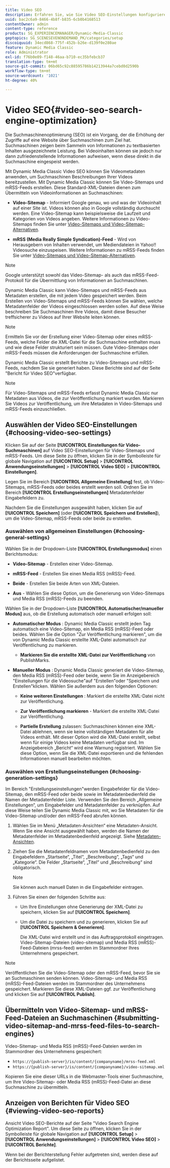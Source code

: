 ```yaml
---
title: Video SEO
description: Erfahren Sie, wie Sie Video SEO-Einstellungen konfigurieren.
uuid: bac2c6a9-8466-4b8f-b835-6cb0b4168513
contentOwner: admin
content-type: reference
products: SG_EXPERIENCEMANAGER/Dynamic-Media-Classic
geptopics: SG_SCENESEVENONDEMAND_PK/categories/setup
discoiquuid: 34ecd868-775f-452b-b26e-d139f0e280ae
feature: Dynamic Media Classic
role: Administrator
exl-id: f76b0e09-f148-46aa-b710-ec35bfebcb37
translation-type: tm+mt
source-git-commit: 06bd65c92c88595786b14213944a7cebd0d2590b
workflow-type: tm+mt
source-wordcount: '1021'
ht-degree: 40%

---
```


# Video SEO{#video-seo-search-engine-optimization}

Die Suchmaschinenoptimierung (SEO) ist ein Vorgang, der die Erhöhung der Zugriffe auf eine Website über Suchmaschinen zum Ziel hat. Suchmaschinen zeigen beim Sammeln von Informationen zu textbasierten Inhalten ausgezeichnete Leistung. Bei Videoinhalten können sie jedoch nur dann zufriedenstellende Informationen aufweisen, wenn diese direkt in die Suchmaschine eingespeist werden.

Mit Dynamic Media Classic Video SEO können Sie Videometadaten anwenden, um Suchmaschinen Beschreibungen Ihrer Videos bereitzustellen. Mit Dynamic Media Classic können Sie Video-Sitemaps und mRSS-Feeds erstellen. Diese Standard-XML-Dateien dienen zum Übermitteln von Videoinformationen an Suchmaschinen:

* **Video-Sitemap**  - Informiert Google genau, wo und was der Videoinhalt auf einer Site ist. Videos können also in Google vollständig durchsucht werden. Eine Video-Sitemap kann beispielsweise die Laufzeit und Kategorien von Videos angeben. Weitere Informationen zu Video-Sitemaps finden Sie unter [Video-Sitemaps und Video-Sitemap-Alternativen](https://developers.google.com/search/docs/advanced/sitemaps/video-sitemaps?visit_id=637558394348624754-567115452&amp;rd=1).

* **mRSS (Media Really Simple Syndication)-Feed**  - Wird von Herausgebern von Inhalten verwendet, um Mediendateien in Yahoo!! Videosuche einzuspeisen. Weitere Informationen zu mRSS-Feeds finden Sie unter [Video-Sitemaps und Video-Sitemap-Alternativen](https://developers.google.com/search/docs/advanced/sitemaps/video-sitemaps?visit_id=637558394348624754-567115452&amp;rd=1).

>[!NOTE]
>
>Google unterstützt sowohl das Video-Sitemap- als auch das mRSS-Feed-Protokoll für die Übermittlung von Informationen an Suchmaschinen.

Dynamic Media Classic kann Video-Sitemaps und mRSS-Feeds aus Metadaten erstellen, die mit jedem Video gespeichert werden. Beim Erstellen von Video-Sitemaps und mRSS-Feeds können Sie wählen, welche Metadatenfelder der Videos eingeschlossen werden sollen. Auf diese Weise beschreiben Sie Suchmaschinen Ihre Videos, damit diese Besucher treffsicherer zu Videos auf Ihrer Website leiten können.

>[!NOTE]
>
>Ermitteln Sie vor der Erstellung einer Video-Sitemap oder eines mRSS-Feeds, welche Felder die XML-Datei für die Suchmaschine enthalten muss und wie diese Felder strukturiert sein müssen. Gute Video-Sitemaps oder mRSS-Feeds müssen die Anforderungen der Suchmaschine erfüllen.

Dynamic Media Classic erstellt Berichte zu Video-Sitemaps und mRSS-Feeds, nachdem Sie sie generiert haben. Diese Berichte sind auf der Seite &quot;Bericht für Video SEO&quot;verfügbar.

>[!NOTE]
>
>Für Video-Sitemaps und mRSS-Feeds erfasst Dynamic Media Classic nur Metadaten aus Videos, die zur Veröffentlichung markiert wurden. Markieren Sie Videos zur Veröffentlichung, um ihre Metadaten in Video-Sitemaps und mRSS-Feeds einzuschließen.

## Auswählen der Video SEO-Einstellungen {#choosing-video-seo-settings}

Klicken Sie auf der Seite **[!UICONTROL Einstellungen für Video-Suchmaschinen]** auf Video SEO-Einstellungen für Video-Sitemaps und mRSS-Feeds. Um diese Seite zu öffnen, klicken Sie in der Symbolleiste für globale Navigation auf **[!UICONTROL Setup]** > **[!UICONTROL Anwendungseinstellungen]** > **[!UICONTROL Video SEO]** > **[!UICONTROL Einstellungen]**.

Legen Sie im Bereich **[!UICONTROL Allgemeine Einstellung]** fest, ob Video-Sitemaps, mRSS-Feeds oder beides erstellt werden soll. Ordnen Sie im Bereich **[!UICONTROL Erstellungseinstellungen]** Metadatenfelder Eingabefeldern zu.

Nachdem Sie die Einstellungen ausgewählt haben, klicken Sie auf **[!UICONTROL Speichern]** (oder **[!UICONTROL Speichern und Erstellen]**), um die Video-Sitemap, mRSS-Feeds oder beide zu erstellen.

### Auswählen von allgemeinen Einstellungen {#choosing-general-settings}

Wählen Sie in der Dropdown-Liste **[!UICONTROL Erstellungsmodus]** einen Berichtsmodus:

* **Video-Sitemap**  - Erstellen einer Video-Sitemap.

* **mRSS-Feed**  - Erstellen Sie einen Media RSS (mRSS)-Feed.

* **Beide**  - Erstellen Sie beide Arten von XML-Dateien.

* **Aus** - Wählen Sie diese Option, um die Generierung von Video-Sitemaps und Media RSS (mRSS)-Feeds zu beenden.

Wählen Sie in der Dropdown-Liste **[!UICONTROL Automatischer/manueller Modus]** aus, ob die Erstellung automatisch oder manuell erfolgen soll:

* **Automatischer Modus** : Dynamic Media Classic erstellt jeden Tag automatisch eine Video-Sitemap, ein Media RSS (mRSS)-Feed oder beides. Wählen Sie die Option &quot;Zur Veröffentlichung markieren&quot;, um die von Dynamic Media Classic erstellte XML-Datei automatisch zur Veröffentlichung zu markieren.

   * **Markieren Sie die erstellte XML-Datei zur Veröffentlichung** von PublishMarks.

* **Manueller Modus** : Dynamic Media Classic generiert die Video-Sitemap, den Media RSS (mRSS)-Feed oder beide, wenn Sie im Anzeigebereich &quot;Einstellungen für die Videosuche&quot;auf &quot;Erstellen&quot;oder &quot;Speichern und Erstellen&quot;klicken. Wählen Sie außerdem aus den folgenden Optionen:

   * **Keine weiteren Einstellungen** : Markiert die erstellte XML-Datei nicht zur Veröffentlichung.

   * **Zur Veröffentlichung markieren**  - Markiert die erstellte XML-Datei zur Veröffentlichung.

   * **Partielle Erstellung**  zulassen: Suchmaschinen können eine XML-Datei ablehnen, wenn sie keine vollständigen Metadaten für alle Videos enthält. Mit dieser Option wird die XML-Datei erstellt, selbst wenn für einige Videos keine Metadaten verfügbar sind. Im Anzeigebereich „Bericht“ wird eine Warnung registriert. Wählen Sie diese Option, wenn Sie die XML-Datei exportieren und die fehlenden Informationen manuell bearbeiten möchten.

### Auswählen von Erstellungseinstellungen  {#choosing-generation-settings}

Im Bereich &quot;Erstellungseinstellungen&quot;werden Eingabefelder für die Video-Sitemap, den mRSS-Feed oder beide sowie im Metadatenbedienfeld die Namen der Metadatenfelder Liste. Verwenden Sie den Bereich „Allgemeine Einstellungen“, um Eingabefelder und Metadatenfelder zu verknüpfen. Auf diese Weise teilen Sie Dynamic Media Classic mit, wo Sie Metadaten für die Video-Sitemap und/oder den mRSS-Feed abrufen können.

1. Wählen Sie im Menü „Metadaten-Ansichten“ eine Metadaten-Ansicht. Wenn Sie eine Ansicht ausgewählt haben, werden die Namen der Metadatenfelder im Metadatenbedienfeld angezeigt.
Siehe [Metadaten-Ansichten](application-setup.md#metadata_views).
1. Ziehen Sie die Metadatenfeldnamen vom Metadatenbedienfeld zu den Eingabefeldern „Startseite“, „Titel“, „Beschreibung“, „Tags“ und „Kategorie“. Die Felder „Startseite“, „Titel“ und „Beschreibung“ sind obligatorisch.

   >[!NOTE]
   >
   >Sie können auch manuell Daten in die Eingabefelder eintragen.

1. Führen Sie einen der folgenden Schritte aus:

   * Um Ihre Einstellungen ohne Generierung der XML-Datei zu speichern, klicken Sie auf **[!UICONTROL Speichern]**.
   * Um die Datei zu speichern und zu generieren, klicken Sie auf **[!UICONTROL Speichern &amp; Generieren]**.

      Die XML-Datei wird erstellt und in das Auftragsprotokoll eingetragen. Video-Sitemap-Dateien (video-sitemap) und Media RSS (mRSS)-Feed-Dateien (mrss-feed) werden im Stammordner Ihres Unternehmens gespeichert.

>[!NOTE]
>
>Veröffentlichen Sie die Video-Sitemap oder den mRSS-Feed, bevor Sie sie an Suchmaschinen senden können. Video-Sitemap- und Media RSS (mRSS)-Feed-Dateien werden im Stammordner des Unternehmens gespeichert. Markieren Sie diese XML-Dateien ggf. zur Veröffentlichung und klicken Sie auf **[!UICONTROL Publish]**.

## Übermitteln von Video-Sitemap- und mRSS-Feed-Dateien an Suchmaschinen {#submitting-video-sitemap-and-mrss-feed-files-to-search-engines}

Video-Sitemap- und Media RSS (mRSS)-Feed-Dateien werden im Stammordner des Unternehmens gespeichert:

* `https://{publish-server}/is/content/{companyname}/mrss-feed.xml`
* `https://{publish-server}/is/content/{companyname}/video-sitemap.xml`

Kopieren Sie eine dieser URLs in die Webmaster-Tools einer Suchmaschine, um Ihre Video-Sitemap- oder Media RSS (mRSS)-Feed-Datei an diese Suchmaschine zu übermitteln.

## Anzeigen von Berichten für Video SEO  {#viewing-video-seo-reports}

Ansicht Video SEO-Berichte auf der Seite &quot;Video Search Engine Optimization Report&quot;. Um diese Seite zu öffnen, klicken Sie in der Symbolleiste für globale Navigation auf **[!UICONTROL Setup]** > **[!UICONTROL Anwendungseinstellungen]** > **[!UICONTROL Video SEO]** > **[!UICONTROL Berichte]**.

Wenn bei der Berichterstellung Fehler aufgetreten sind, werden diese auf der Berichtsseite aufgelistet.
